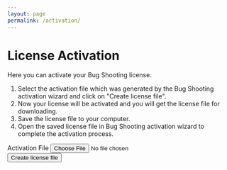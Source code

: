 ```yaml
---
layout: page
permalink: /activation/
---
```


<h1>License Activation</h1>
<p>Here you can activate your Bug Shooting license.</p>
<ol>
  <li>Select the activation file which was generated by the Bug Shooting activation wizard and click on "Create license file".</li>
  <li>Now your license will be activated and you will get the license file for downloading.</li>
  <li>Save the license file to your computer.</li>
  <li>Open the saved license file in Bug Shooting activation wizard to complete the activation process.</li>
</ol>

<div id="errorMessage" class="alert alert-danger" role="alert" style="display:none"></div>

<form id="submitform">
  <div class="row mb-3">
    <div class="form-group">
      <label for="activationfile" class="col-sm-2 col-form-label">Activation File</label>
      <input class="form-control" type="file" required name="activationfile" id="activationfile" >
    </div>
  </div>
  <div class="row mb-3">
    <div class="form-group">
      <button class="btn btn-lg btn-primary btn-block" type="submit">Create license file</button>
    </div>
  </div>
</form>

<script type="text/javascript">

  const form = document.getElementById('submitform');
  
  form.addEventListener('submit', (event) => {
    // disable default action
    event.preventDefault();
  
    var request = new XMLHttpRequest();

    request.addEventListener('load', function( event ) {
      form.reset();

      var tempEl = document.createElement("a");
      document.body.appendChild(tempEl);
      tempEl.style = "display: none";
      url = window.URL.createObjectURL(request.response);
      tempEl.href = url;
      tempEl.download = 'License.xml';
      tempEl.click();
      window.URL.revokeObjectURL(url);

    } );

    request.addEventListener('error', function( event ) {
      form.reset();
      document.getElementById("errorMessage").style.display = "block";
      document.getElementById("errorMessage").innerText = request.statusText;
    } );

    request.open("POST", "https://services.bugshooting.com/rest/activatelicense", true);
    request.responseType = "blob";
  
    var data = new FormData();
    data.append('activationfile', document.getElementById("activationfile").files[0]);
  
    request.send(data);
        
  });
 
</script>
